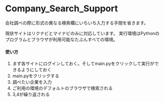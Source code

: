 # Company_Search_Support
会社調べの際に形式の異なる検索欄にいちいち入力する手間を省きます。

現状サイトはリクナビとマイナビのみに対応しています。
実行環境はPythonのプログラムとブラウザが利用可能なたぶんすべての環境。

#### 使い方  
1. まず各サイトにログインしておく。そしてmain.pyをクリックして実行ができるようにしておく  
2. main.pyをクリックする 
3. 調べたい企業を入力  
4. ご利用の環境のデフォルトのブラウザで検索される  
5. 3,4が繰り返される


